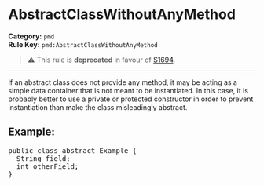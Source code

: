 # AbstractClassWithoutAnyMethod
**Category:** `pmd`<br/>
**Rule Key:** `pmd:AbstractClassWithoutAnyMethod`<br/>
> :warning: This rule is **deprecated** in favour of [S1694](https://rules.sonarsource.com/java/RSPEC-1694).

-----

<!-- (c) 2019 PMD -->
If an abstract class does not provide any method, it may be acting as a simple data container that is not meant to be instantiated. In this case, it is probably better to use a private or protected constructor in order to prevent instantiation than make the class misleadingly abstract.
<h2>Example:</h2>
<pre>
public class abstract Example {
  String field;
  int otherField;
}
</pre>
